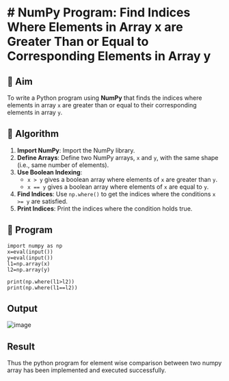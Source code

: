 # # NumPy Program: Find Indices Where Elements in Array x are Greater Than or Equal to Corresponding Elements in Array y

## 🎯 Aim
To write a Python program using **NumPy** that finds the indices where elements in array `x` are greater than or equal to their corresponding elements in array `y`.

## 🧠 Algorithm
1. **Import NumPy**: Import the NumPy library.
2. **Define Arrays**: Define two NumPy arrays, `x` and `y`, with the same shape (i.e., same number of elements).
3. **Use Boolean Indexing**: 
   - `x > y` gives a boolean array where elements of `x` are greater than `y`.
   - `x == y` gives a boolean array where elements of `x` are equal to `y`.
4. **Find Indices**: Use `np.where()` to get the indices where the conditions `x >= y` are satisfied.
5. **Print Indices**: Print the indices where the condition holds true.

## 🧾 Program
```
import numpy as np 
x=eval(input())
y=eval(input())
l1=np.array(x)
l2=np.array(y)
 
print(np.where(l1>l2))
print(np.where(l1==l2))
```

## Output
![image](https://github.com/user-attachments/assets/c5b9d017-cdd1-41e8-941f-4e6979eb99b2)

## Result
Thus the python program for element wise comparison between two numpy array has been implemented and executed successfully.

